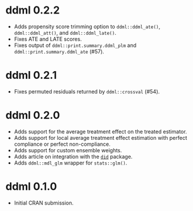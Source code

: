 # ddml 0.2.2

* Adds propensity score trimming option to ``ddml::ddml_ate()``, ``ddml::ddml_att()``, and ``ddml::ddml_late()``.
* Fixes ATE and LATE scores.
* Fixes output of ``ddml::print.summary.ddml_plm`` and ``ddml::print.summary.ddml_ate`` (#57).

# ddml 0.2.1

* Fixes permuted residuals returned by ``ddml::crossval`` (#54).

# ddml 0.2.0

* Adds support for the average treatment effect on the treated estimator.
* Adds support for local average treatment effect estimation with perfect compliance or perfect non-compliance.
* Adds support for custom ensemble weights.
* Adds article on integration with the [``did``](https://bcallaway11.github.io/did/) package.
* Adds ``ddml::mdl_glm`` wrapper for ``stats::glm()``.

# ddml 0.1.0

* Initial CRAN submission.

